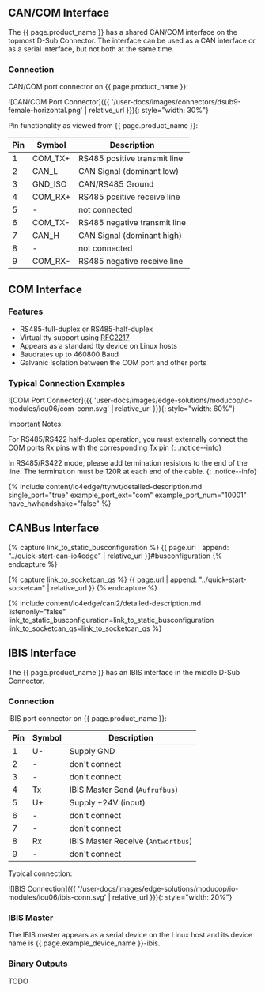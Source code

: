## CAN/COM Interface

The {{ page.product_name }} has a shared CAN/COM interface on the topmost D-Sub Connector. The interface can be used as a CAN interface or as a serial interface, but not both at the same time.

### Connection

CAN/COM port connector on {{ page.product_name }}:

![CAN/COM Port Connector]({{ '/user-docs/images/connectors/dsub9-female-horizontal.png' | relative_url }}){: style="width: 30%"}

Pin functionality as viewed from {{ page.product_name }}:

| Pin | Symbol  | Description                  |
| --- | ------- | ---------------------------- |
| 1   | COM_TX+ | RS485 positive transmit line |
| 2   | CAN_L   | CAN Signal (dominant low)    |
| 3   | GND_ISO | CAN/RS485 Ground             |
| 4   | COM_RX+ | RS485 positive receive line  |
| 5   | -       | not connected                |
| 6   | COM_TX- | RS485 negative transmit line |
| 7   | CAN_H   | CAN Signal (dominant high)   |
| 8   | -       | not connected                |
| 9   | COM_RX- | RS485 negative receive line  |


## COM Interface

### Features

* RS485-full-duplex or RS485-half-duplex
* Virtual tty support using [RFC2217](https://datatracker.ietf.org/doc/html/rfc2217)
* Appears as a standard tty device on Linux hosts
* Baudrates up to 460800 Baud
* Galvanic Isolation between the COM port and other ports

### Typical Connection Examples

![COM Port Connector]({{ 'user-docs/images/edge-solutions/moducop/io-modules/iou06/com-conn.svg' | relative_url }}){: style="width: 60%"}

Important Notes:

For RS485/RS422 half-duplex operation, you must externally connect the COM ports Rx pins with the corresponding Tx pin
{: .notice--info}

In RS485/RS422 mode, please add termination resistors to the end of the line. The termination must be 120R at each end of the cable.
{: .notice--info}


{% include content/io4edge/ttynvt/detailed-description.md single_port="true" example_port_ext="com" example_port_num="10001" have_hwhandshake="false" %}

## CANBus Interface

{% capture link_to_static_busconfiguration %}
{{ page.url | append: "../quick-start-can-io4edge" | relative_url }}#busconfiguration
{% endcapture %}

{% capture link_to_socketcan_qs %}
{{ page.url | append: "../quick-start-socketcan" | relative_url }}
{% endcapture %}

{% include content/io4edge/canl2/detailed-description.md listenonly="false"  link_to_static_busconfiguration=link_to_static_busconfiguration link_to_socketcan_qs=link_to_socketcan_qs %}

## IBIS Interface

The {{ page.product_name }} has an IBIS interface in the middle D-Sub Connector.

### Connection

IBIS port connector on {{ page.product_name }}:

| Pin | Symbol | Description                        |
| --- | ------ | ---------------------------------- |
| 1   | U-     | Supply GND                         |
| 2   | -      | don't connect                      |
| 3   | -      | don't connect                      |
| 4   | Tx     | IBIS Master Send (`Aufrufbus`)     |
| 5   | U+     | Supply +24V (input)                |
| 6   | -      | don't connect                      |
| 7   | -      | don't connect                      |
| 8   | Rx     | IBIS Master Receive (`Antwortbus`) |
| 9   | -      | don't connect                      |


Typical connection:

![IBIS Connection]({{ '/user-docs/images/edge-solutions/moducop/io-modules/iou06/ibis-conn.svg' | relative_url }}){: style="width: 20%"}

### IBIS Master

The IBIS master appears as a serial device on the Linux host and its device name is {{ page.example_device_name }}-ibis.

### Binary Outputs

TODO

